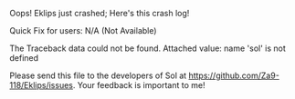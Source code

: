 Oops! Eklips just crashed;
Here's this crash log!

Quick Fix for users: N/A (Not Available)

The Traceback data could not be found. Attached value: name 'sol' is not defined

Please send this file to the developers of Sol at https://github.com/Za9-118/Eklips/issues.
Your feedback is important to me!